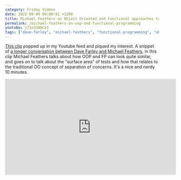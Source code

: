```yaml
---
category: Friday Videos
date: 2022-09-09 00:00:01 +1200
title: Michael Feathers on Object Oriented and Functional approaches to programming
permalink: /michael-feathers-on-oop-and-functional-programming
youtube: j71n33A0CkI
tags: ["dave-farley", "michael-feathers", "functional-programming", "object-oriented-programming", "testing"]
---
```


[This clip](https://www.youtube.com/watch?v=j71n33A0CkI) popped up in my Youtube feed and piqued my interest. A snippet of [a longer conversation between Dave Farley and Michael Feathers](https://www.youtube.com/watch?v=UGD8pMMJlbk&t=0s), in this clip Michael Feathers talks about how OOP and FP can look quite similar, and goes on to talk about the "surface area" of tests and how that relates to the traditional OO concept of separation of concerns. It's a nice and nerdy 10 minutes.

<iframe width="560" height="315" src="https://www.youtube-nocookie.com/embed/j71n33A0CkI" title="YouTube video player" frameborder="0" allow="accelerometer; autoplay; clipboard-write; encrypted-media; gyroscope; picture-in-picture" allowfullscreen></iframe>